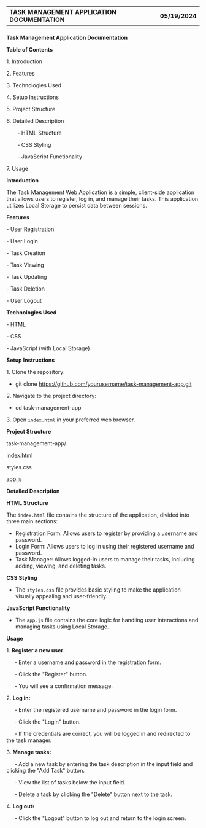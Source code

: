﻿|TASK MANAGEMENT APPLICATION DOCUMENTATION|05/19/2024|
| :- | -: |
|||


**Task Management Application Documentation**


**Table of Contents**

1\. Introduction

2\. Features

3\. Technologies Used

4\. Setup Instructions

5\. Project Structure

6\. Detailed Description

`    `- HTML Structure

`    `- CSS Styling

`    `- JavaScript Functionality

7\. Usage












**Introduction**

The Task Management Web Application is a simple, client-side application that allows users to register, log in, and manage their tasks. This application utilizes Local Storage to persist data between sessions.

**Features**

\- User Registration

\- User Login

\- Task Creation

\- Task Viewing

\- Task Updating

\- Task Deletion

\- User Logout

**Technologies Used**

\- HTML

\- CSS

\- JavaScript (with Local Storage)

**Setup Instructions**

1\. Clone the repository:

- git clone https://github.com/yourusername/task-management-app.git

2\. Navigate to the project directory:

- cd task-management-app

3\. Open `index.html` in your preferred web browser.


**Project Structure**

task-management-app/

index.html

styles.css

app.js

**Detailed Description**

**HTML Structure**

The `index.html` file contains the structure of the application, divided into three main sections:

- Registration Form: Allows users to register by providing a username and password.
- Login Form: Allows users to log in using their registered username and password.
- Task Manager: Allows logged-in users to manage their tasks, including adding, viewing, and deleting tasks.

**CSS Styling**

- The `styles.css` file provides basic styling to make the application visually appealing and user-friendly.

**JavaScript Functionality**

- The `app.js` file contains the core logic for handling user interactions and managing tasks using Local Storage.

**Usage**

1\. **Register a new user:**

`   `- Enter a username and password in the registration form.

`   `- Click the "Register" button.

`   `- You will see a confirmation message.

2\. **Log in:**

`   `- Enter the registered username and password in the login form.

`   `- Click the "Login" button.

`   `- If the credentials are correct, you will be logged in and redirected to the task manager.

3\. **Manage tasks:**

`   `- Add a new task by entering the task description in the input field and clicking the "Add Task" button.

`   `- View the list of tasks below the input field.

`   `- Delete a task by clicking the "Delete" button next to the task.

4\. **Log out:**

`   `- Click the "Logout" button to log out and return to the login screen.


